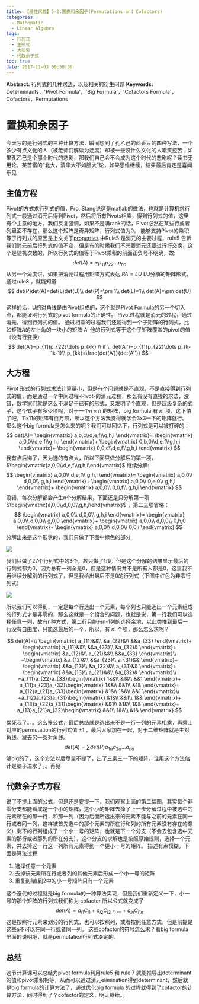 ```yaml
---
title: 【线性代数】5-2:置换和余因子(Permutations and Cofactors)
categories:
  - Mathematic
  - Linear Algebra
tags:
  - 行列式
  - 主形式
  - 大形势
  - 代数余子式
toc: true
date: 2017-11-03 09:50:36
---
```


**Abstract:** 行列式的几种求法，以及相关的衍生问题
**Keywords:** Determinants，'Pivot Formula'，'Big Formula'，'Cofactors Formula'，Cofactors，Permutations

<!--more-->
# 置换和余因子
今天写的是行列式的三种计算方法，瞬间想到了孔乙己的茴香豆的四种写法，一个多少有点文化的人（被老师们解读为迂腐）却被一些没什么文化的人嘲笑挖苦；如果孔乙己是个那个时代的悲剧，那我们自己会不会成为这个时代的悲剧呢？读书无用论，某首富的“北大，清华大不如胆大”论，如果思维继续，结果最后肯定是喜闻乐见
## 主值方程
Pivot的方式求行列式的值，Pro. Stang说这是matlab的做法，也就是计算机求行列式一般通过消元后得到Pivot，然后将所有Pivots相乘，得到行列式的值，这里有个主意的地方，我们反复强调，如果不是满rank的话，Pivot必然在某些行或者列里面不存在，那么这个矩阵是奇异矩阵，行列式值为0。
能够支持Pivot的乘积等于行列式的原因是上文关于[properties](http://face2ai.com/Math-Linear-Algebra-Chapter-5-1/) 中Rule5 是消元的主要过程，rule5 告诉我们消元前后行列式的值不变，但是有的时候我们不光要消元还要进行行交换，这个是随机次数的，所以行列式的值等于Pivot乘积的前面正负号不明确，故:
$$
det(A)=\pm p_{11}p_{22}\dots p_{nn}
$$
从另一个角度讲，如果把消元过程用矩阵方式表达 $PA=LU$ LU分解的矩阵形式，通过rule8 ，就能知道
$$
det(P)det(A)=det(L)det(U)\\
det(P)=\pm 1\\
det(L)=1\\
det(A)=\pm det(U)
$$
这样的话，U的对角线是由Pivot组成的，这个就是Pivot Formula的另一个切入点，都能证明行列式的pivot formula的正确性。
Pivot过程就是消元的过程，通过消元，得到行列式的值。
通过相乘的过程我们还能得到一个子矩阵的行列式，比如矩阵$A$的左上角的一块小的矩阵 $A'$ 他的行列式等于这个子矩阵覆盖的pivot的值（没有行变换）
$$
det(A')=p_{11}p_{22}\dots p_{kk} \\
if \, det(A'')=p_{11}p_{22}\dots p_{k-1k-1}\\
p_{kk}=\frac{det(A')}{det(A'')}
$$

## 大方程
Pivot 形式的行列式求法计算量小，但是有个问题就是不直观，不是直接得到行列式的值，而是通过一个中间过程-Pivot-的消元过程，那么有没有直接的求法，没错，数学家们就是这么不满足于已有的形式，又发明了个直观，但是超级复杂的式子，这个式子有多少项呢，对于一个$n \times n$ 的矩阵，big formula 有 $n!$ 项，这下怕了吧，11x11的矩阵有百万项，所以这个方法我觉得就学会3x3一下的矩阵就行。
那么这个big formula是怎么来的呢？我们可以回忆下，行列式是可以被打碎的：
$$
det(A)=
\begin{vmatrix}
a,b,c\\d,e,f\\g,h,i
\end{vmatrix}=
\begin{vmatrix}
a,0,0\\d,e,f\\g,h,i
\end{vmatrix}+
\begin{vmatrix}
0,b,0\\d,e,f\\g,h,i
\end{vmatrix}+
\begin{vmatrix}
0,0,c\\d,e,f\\g,h,i
\end{vmatrix}
$$
我有点后悔了，因为选的有点大，所以下面只做分解后的第一项，  $\begin{vmatrix}a,0,0\\d,e,f\\g,h,i\end{vmatrix}$ 继续分解:
$$
\begin{vmatrix}
a,0,0\\
d,e,f\\
g,h,i
\end{vmatrix}=
\begin{vmatrix}
a,0,0\\
d,0,0\\
g,h,i
\end{vmatrix}+
\begin{vmatrix}
a,0,0\\
0,e,0\\
g,h,i
\end{vmatrix}+
\begin{vmatrix}
a,0,0\\
0,0,f\\
g,h,i
\end{vmatrix}
$$
没错，每次分解都会产生n个分解结果，下面还是只分解第一项 $\begin{vmatrix}a,0,0\\d,0,0\\g,h,i\end{vmatrix}$ ，第二三项省略：
$$
\begin{vmatrix}
a,0,0\\
d,0,0\\
g,h,i
\end{vmatrix}=
\begin{vmatrix}
a,0,0\\
d,0,0\\
g,0,0
\end{vmatrix}+
\begin{vmatrix}
a,0,0\\
d,0,0\\
0,h,0
\end{vmatrix}+
\begin{vmatrix}
a,0,0\\
d,0,0\\
0,0,i
\end{vmatrix}
$$
分解出来是这个形状的，我们只做了下图中绿色的部分

![](./行列式分解.png)

我们只做了27个行列式中的3个，故只做了1/9。但是这个分解的结果显示最后的行列式都为0，因为总有一列全是0，但是这种情况并不是所有人都是0，这里我不再继续分解别的行列式了，但是我给出最后不是0的行列式（下图中红色为非零行列式）

![](./非零.png)

所以我们可以得到，一定是每个行选出一个元素，每个列也只能选出一个元素组成的行列式才是非零的，那么这就是一个组合的问题，也就是说，第一行我们可以选择任意一列，故有n种方式，第二行只能有n-1列的选择余地，以此类推到最后一行没有自由度，只能选最后的一个，所以，有  $n!$ 个项，那么怎么求呢？

$$
det(A)=\\
\begin{vmatrix}
a_{11}&&\\
&a_{22}&\\
&&a_{33}
\end{vmatrix}+
\begin{vmatrix}
a_{11}&&\\
&&a_{23}\\
&a_{32}&
\end{vmatrix}+
\begin{vmatrix}
&a_{12}&\\
a_{21}&&\\
&&a_{33}
\end{vmatrix}\\
+\begin{vmatrix}
&a_{12}&\\
&&a_{23}\\
a_{31}&&
\end{vmatrix}+
\begin{vmatrix}
&&a_{13}\\
&a_{22}&\\
a_{31}&&
\end{vmatrix}+
\begin{vmatrix}
&&a_{13}\\
a_{21}&&\\
&a_{32}&
\end{vmatrix}\\
=a_{11}a_{22}a_{33}\begin{vmatrix}
1&&\\
&1&\\
&&1
\end{vmatrix}+
a_{11}a_{23}a_{32}\begin{vmatrix}
1&&\\
&&1\\
&1&
\end{vmatrix}+
a_{12}a_{21}a_{33}\begin{vmatrix}
&1&\\
1&&\\
&&1
\end{vmatrix}\\
+a_{12}a_{23}a_{31}\begin{vmatrix}
&1&\\
&&1\\
1&&
\end{vmatrix}+
a_{13}a_{22}a_{31}\begin{vmatrix}
&&1\\
&1&\\
1&&
\end{vmatrix}+
a_{13}a_{21}a_{32}\begin{vmatrix}
&&1\\
1&&\\
&1&
\end{vmatrix}
$$

累死我了。。。这么多公式，最后总结就是选出来不是一行一列的元素相乘，再乘上对应的permutation的行列式值 $\pm1$ ，最后大家加在一起，对于二维矩阵就是主对角线，减去另一条对角线。
$$
det(A)=\sum det(P)a_{1\alpha}a_{2\alpha}\dots a_{n\alpha}
$$
够big的了，这个方法以后尽量不提了，出了三乘三一下的矩阵，谁用这个方法估计是脑子进水了。。再见

## 代数余子式方程
说了不提上面的公式，但是还是要提一下，我们观察上面的第二幅图，其实每个非零分支都能看成是一个小的矩阵，这个小的矩阵去掉了上一步分解过程中被选中的元素所在的那一行，和那一列（因为后面所选出来的元素不能与之前的元素在同一行或者同一列，这样被首先选中的那个元素的所在行和列的所有元素没有存在的意义）剩下的行列组成了一个小一号的矩阵，也就是下一个分支（不会去包含选中元素的那行或者那列的所在分支），这个分支的求解也是按照原始规则，选择一个元素，并去掉这一行这一列所有元素得到一个更小一号的矩阵。
描述有点模糊，下面是算法过程
1. 选择任意一个元素
2. 去掉该元素所在行或者列的其他元素后形成一个小一号的矩阵
3. 重复到1直到2中的小一号矩阵只有一个元素

这个迭代的过程就是big formula的一种算法实现，但是我们重新定义一下，小一号的那个矩阵的行列式我们称为 cofactor
所以公式就变成了
$$
det(A)=a_{i1}C_{i1}+a_{i2}C_{i2}+\dots +a_{in}C_{i1n}
$$
这是按照行元素来划分的行列式，也可以按照列，或者按照任意方式，但是前提是这些a不可以在同一行或者同一列。
这些cofactor的符号怎么求？看big formula里面的说明吧，就是permutation行列式决定的。
## 总结
这节计算课可以总结为pivot formula利用rule5 和 rule 7 就能推导出determinant的值和pivot乘积相等，从而可以通过消元elimination得到determinant，然后就是big formula的计算方法了，通过优化big formula 的过程就得到了cofactor的计算方法，同时得到了个cofactor的定义，明天继续。。





